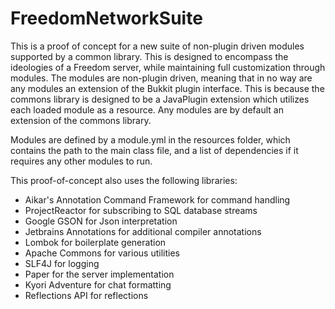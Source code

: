 # FreedomNetworkSuite

This is a proof of concept for a new suite of non-plugin driven modules supported by a common library.
This is designed to encompass the ideologies of a Freedom server, while maintaining full customization through modules.
The modules are non-plugin driven, meaning that in no way are any modules an extension of the Bukkit plugin interface.
This is because the commons library is designed to be a JavaPlugin extension which utilizes each loaded module as a resource.
Any modules are by default an extension of the commons library. 

Modules are defined by a module.yml in the resources folder, which contains the path to the main class file, 
and a list of dependencies if it requires any other modules to run. 

This proof-of-concept also uses the following libraries:
 - Aikar's Annotation Command Framework for command handling
 - ProjectReactor for subscribing to SQL database streams
 - Google GSON for Json interpretation
 - Jetbrains Annotations for additional compiler annotations
 - Lombok for boilerplate generation
 - Apache Commons for various utilities
 - SLF4J for logging
 - Paper for the server implementation
 - Kyori Adventure for chat formatting
 - Reflections API for reflections
